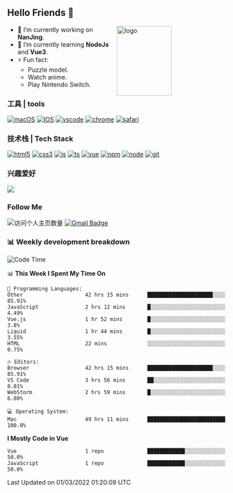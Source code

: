 ## Hello Friends 👋

<img src="https://github-readme-stats.vercel.app/api?username=Eugeniocode&show_icons=true&theme=vue" alt="logo" height="160" align="right" width="50%" />

- 🔭 I’m currently working on **NanJing**.
- 🌱 I’m currently learning **NodeJs** and **Vue3**.
- ⚡ Fun fact: 
  - Puzzle model.
  - Watch anime.
  - Play Nintendo Switch.



### 工具 | tools

[![macOS](https://img.shields.io/badge/PC-Macbookpro-success?style=flat-square&logo=apple&logoColor=ffffff)]()
[![IOS](https://img.shields.io/badge/MOBILE-iPhone-ff69b4?style=flat-square&logo=apple&logoColor=ffffff)]()
[![vscode](https://img.shields.io/badge/IED-Visual%20Studio%20Code-blue?style=flat-square&logo=visualstudiocode&logoColor=ffffff)]()
[![chrome](https://img.shields.io/badge/BROWSER-Chrome-orange?style=flat-square&logo=googlechrome&logoColor=ffffff)]()
[![safari](https://img.shields.io/badge/BROWSER-Safari-yellow?style=flat-square&logo=safari&logoColor=ffffff)]()

### 技术栈 | Tech Stack
[![html5](https://img.shields.io/badge/-HTML5-F16528?style=flat-square&logo=html5&logoColor=ffffff)]()
[![css3](https://img.shields.io/badge/-CSS3-3699D5?style=flat-square&logo=css3&logoColor=ffffff)]()
[![js](https://img.shields.io/badge/-Javascript-F0DA50?style=flat-square&logo=javascript&logoColor=ffffff)]()
[![ts](https://img.shields.io/badge/-Typescript-083061?style=flat-square&logo=typescript&logoColor=ffffff)]()
[![vue](https://img.shields.io/badge/-Vue.js-3DB784?style=flat-square&logo=vuedotjs&logoColor=ffffff)]()
[![npm](https://img.shields.io/badge/-NPM-CD3939?style=flat-square&logo=npm&logoColor=ffffff)]()
[![node](https://img.shields.io/badge/-Node.js-80BD00?style=flat-square&logo=nodedotjs&logoColor=ffffff)]()
[![git](https://img.shields.io/badge/-Git-F05133?style=flat-square&logo=git&logoColor=ffffff)]()

### 兴趣爱好

![](https://img.shields.io/badge/-Nintendo%20Switch-e60012?style=flat-square&logo=nintendo%20switch&logoColor=ffffff)

### Follow Me
![访问个人主页数量](https://komarev.com/ghpvc/?username=Eugeniocode&color=blue)
[![Gmail Badge](https://img.shields.io/badge/mail-eugeniocode@yeah.net-blue?style=flat&logo=Gmail&logoColor=white&link=mailto:eugeniocode@yeah.net)](mailto:eugeniocode@yeah.net)


### 📊 Weekly development breakdown
<!--START_SECTION:waka-->
![Code Time](http://img.shields.io/badge/Code%20Time-175%20hrs%2044%20mins-blue)

📊 **This Week I Spent My Time On** 

```text
💬 Programming Languages: 
Other                    42 hrs 15 mins      █████████████████████░░░░   85.91% 
JavaScript               2 hrs 12 mins       █░░░░░░░░░░░░░░░░░░░░░░░░   4.49% 
Vue.js                   1 hr 52 mins        █░░░░░░░░░░░░░░░░░░░░░░░░   3.8% 
Liquid                   1 hr 44 mins        █░░░░░░░░░░░░░░░░░░░░░░░░   3.55% 
HTML                     22 mins             ░░░░░░░░░░░░░░░░░░░░░░░░░   0.75%

🔥 Editors: 
Browser                  42 hrs 15 mins      █████████████████████░░░░   85.91% 
VS Code                  3 hrs 56 mins       ██░░░░░░░░░░░░░░░░░░░░░░░   8.01% 
WebStorm                 2 hrs 59 mins       █░░░░░░░░░░░░░░░░░░░░░░░░   6.08%

💻 Operating System: 
Mac                      49 hrs 11 mins      █████████████████████████   100.0%

```

**I Mostly Code in Vue** 

```text
Vue                      1 repo              ████████████░░░░░░░░░░░░░   50.0% 
JavaScript               1 repo              ████████████░░░░░░░░░░░░░   50.0%

```



 Last Updated on 01/03/2022 01:20:09 UTC
<!--END_SECTION:waka-->

